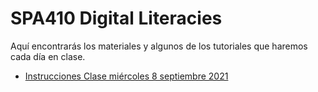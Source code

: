 # SPA410 Digital Literacies

Aquí encontrarás los materiales y algunos de los tutoriales que haremos cada día en clase.

- [Instrucciones Clase miércoles 8 septiembre 2021](https://github.com/susannalles/SPA410/blob/main/8-sept-indicaciones.md)
